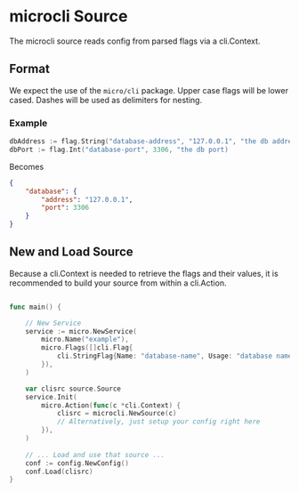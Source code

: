 # microcli Source

The microcli source reads config from parsed flags via a cli.Context.

## Format

We expect the use of the `micro/cli` package. Upper case flags will be lower cased. Dashes will be used as delimiters for nesting.

### Example

```go
dbAddress := flag.String("database-address", "127.0.0.1", "the db address")
dbPort := flag.Int("database-port", 3306, "the db port)
```

Becomes

```json
{
    "database": {
        "address": "127.0.0.1",
        "port": 3306
    }
}
```

## New and Load Source

Because a cli.Context is needed to retrieve the flags and their values, it is recommended to build your source from within a cli.Action.

```go

func main() {

    // New Service
    service := micro.NewService(
        micro.Name("example"),
        micro.Flags([]cli.Flag{
            cli.StringFlag{Name: "database-name", Usage: "database name"},
        }),
    )

    var clisrc source.Source
    service.Init(
        micro.Action(func(c *cli.Context) {
            clisrc = microcli.NewSource(c)
            // Alternatively, just setup your config right here
        }),
    )
    
    // ... Load and use that source ...
    conf := config.NewConfig()
    conf.Load(clisrc)
}
```
